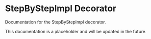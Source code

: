 # StepByStepImpl Decorator

Documentation for the StepByStepImpl decorator.

This documentation is a placeholder and will be updated in the future.
